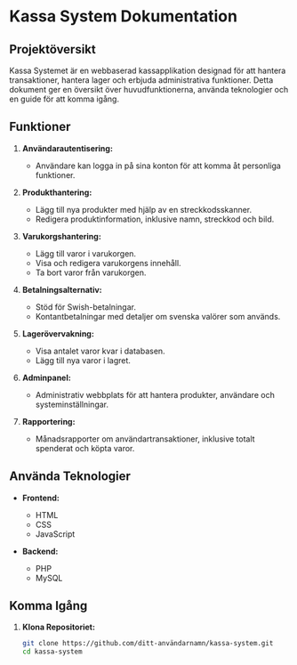# Kassa System Dokumentation

## Projektöversikt

Kassa Systemet är en webbaserad kassapplikation designad för att hantera transaktioner, hantera lager och erbjuda administrativa funktioner. Detta dokument ger en översikt över huvudfunktionerna, använda teknologier och en guide för att komma igång.

## Funktioner

1. **Användarautentisering:**
   - Användare kan logga in på sina konton för att komma åt personliga funktioner.

2. **Produkthantering:**
   - Lägg till nya produkter med hjälp av en streckkodsskanner.
   - Redigera produktinformation, inklusive namn, streckkod och bild.

3. **Varukorgshantering:**
   - Lägg till varor i varukorgen.
   - Visa och redigera varukorgens innehåll.
   - Ta bort varor från varukorgen.

4. **Betalningsalternativ:**
   - Stöd för Swish-betalningar.
   - Kontantbetalningar med detaljer om svenska valörer som används.

5. **Lagerövervakning:**
   - Visa antalet varor kvar i databasen.
   - Lägg till nya varor i lagret.

6. **Adminpanel:**
   - Administrativ webbplats för att hantera produkter, användare och systeminställningar.

7. **Rapportering:**
   - Månadsrapporter om användartransaktioner, inklusive totalt spenderat och köpta varor.

## Använda Teknologier

- **Frontend:**
  - HTML
  - CSS
  - JavaScript

- **Backend:**
  - PHP
  - MySQL


## Komma Igång

1. **Klona Repositoriet:**
   ```bash
   git clone https://github.com/ditt-användarnamn/kassa-system.git
   cd kassa-system

